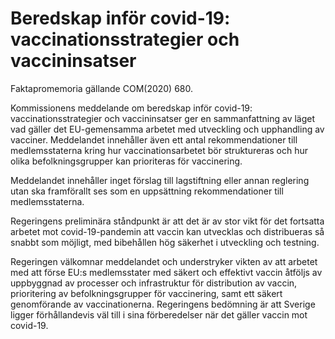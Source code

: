 # Beredskap inför covid-19: vaccinationsstrategier och vaccininsatser

Faktapromemoria gällande COM(2020) 680.

Kommissionens meddelande om beredskap inför covid-19: vaccinationsstrategier och vaccininsatser ger en sammanfattning av läget vad gäller det EU-gemensamma arbetet med utveckling och upphandling av vacciner. Meddelandet innehåller även ett antal rekommendationer till medlemsstaterna kring hur vaccinationsarbetet bör struktureras och hur olika befolkningsgrupper kan prioriteras för vaccinering.

Meddelandet innehåller inget förslag till lagstiftning eller annan reglering utan ska framförallt ses som en uppsättning rekommendationer till medlemsstaterna.

Regeringens preliminära ståndpunkt är att det är av stor vikt för det fortsatta arbetet mot covid-19-pandemin att vaccin kan utvecklas och distribueras så snabbt som möjligt, med bibehållen hög säkerhet i utveckling och testning.

Regeringen välkomnar meddelandet och understryker vikten av att arbetet med att förse EU:s medlemsstater med säkert och effektivt vaccin åtföljs av uppbyggnad av processer och infrastruktur för distribution av vaccin, prioritering av befolkningsgrupper för vaccinering, samt ett säkert genomförande av vaccinationerna. Regeringens bedömning är att Sverige ligger förhållandevis väl till i sina förberedelser när det gäller vaccin mot covid-19.
